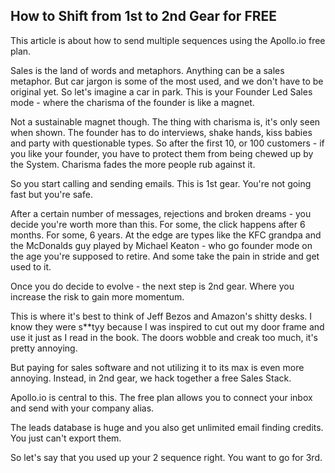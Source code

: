 ## How to Shift from 1st to 2nd Gear for FREE

This article is about how to send multiple sequences using the Apollo.io free plan.

Sales is the land of words and metaphors.
Anything can be a sales metaphor.
But car jargon is some of the most used, and we don't have to be original yet. 
So let's imagine a car in park.
This is your Founder Led Sales mode - where the charisma of the founder is like a magnet. 

Not a sustainable magnet though.
The thing with charisma is, it's only seen when shown.
The founder has to do interviews, shake hands, kiss babies and party with questionable types.
So after the first 10, or 100 customers - if you like your founder, you have to protect them from being chewed up by the System.
Charisma fades the more people rub against it.

So you start calling and sending emails.
This is 1st gear.
You're not going fast but you're safe.

After a certain number of messages, rejections and broken dreams - you decide you're worth more than this.
For some, the click happens after 6 months.
For some, 6 years.
At the edge are types like the KFC grandpa and the McDonalds guy played by Michael Keaton - who go founder mode on the age you're supposed to retire.
And some take the pain in stride and get used to it.

Once you do decide to evolve - the next step is 2nd gear.
Where you increase the risk to gain more momentum. 

This is where it's best to think of Jeff Bezos and Amazon's shitty desks. 
I know they were s**tyy because I was inspired to cut out my door frame and use it just as I read in the book.
The doors wobble and creak too much, it's pretty annoying.

But paying for sales software and not utilizing it to its max is even more annoying.
Instead, in 2nd gear, we hack together a free Sales Stack.

Apollo.io is central to this. 
The free plan allows you to connect your inbox and send with your company alias.

The leads database is huge and you also get unlimited email finding credits.
You just can't export them.

So let's say that you used up your 2 sequence right.
You want to go for 3rd.

